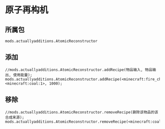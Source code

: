 # 原子再构机

## 所属包
`mods.actuallyadditions.AtomicReconstructor`

## 添加

```zenscript
//mods.actuallyadditions.AtomicReconstructor.addRecipe(物品输入, 物品输出, 使用能量);
mods.actuallyadditions.AtomicReconstructor.addRecipe(<minecraft:fire_charge>, <minecraft:coal:1>, 1000);
```

## 移除

```zenscript
//mods.actuallyadditions.AtomicReconstructor.removeRecipe(删除该物品的该合成来源);
mods.actuallyadditions.AtomicReconstructor.removeRecipe(<minecraft:coal>);
```